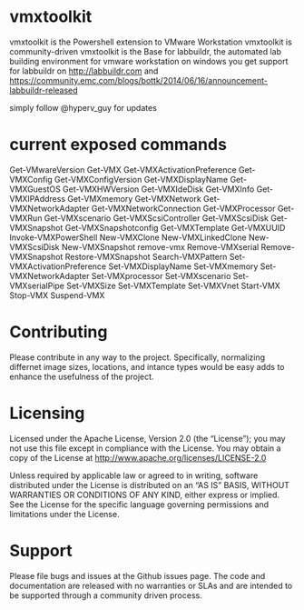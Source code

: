 vmxtoolkit
==========

vmxtoolkit is the Powershell extension to VMware Workstation
vmxtoolkit is community-driven
vmxtoolkit is the Base for labbuildr, the automated lab building environment for vmware workstation on windows
you get support for labbuildr on http://labbuildr.com and https://community.emc.com/blogs/bottk/2014/06/16/announcement-labbuildr-released

simply follow @hyperv_guy for updates

current exposed commands
===========
 Get-VMwareVersion
 Get-VMX
 Get-VMXActivationPreference
 Get-VMXConfig
 Get-VMXConfigVersion
 Get-VMXDisplayName
 Get-VMXGuestOS
 Get-VMXHWVersion
 Get-VMXIdeDisk
 Get-VMXInfo
 Get-VMXIPAddress
 Get-VMXmemory
 Get-VMXNetwork
 Get-VMXNetworkAdapter
 Get-VMXNetworkConnection
 Get-VMXProcessor
 Get-VMXRun
 Get-VMXscenario
 Get-VMXScsiController
 Get-VMXScsiDisk
 Get-VMXSnapshot
 Get-VMXSnapshotconfig
 Get-VMXTemplate
 Get-VMXUUID
 Invoke-VMXPowerShell
 New-VMXClone
 New-VMXLinkedClone
 New-VMXScsiDisk
 New-VMXSnapshot
 remove-vmx
 Remove-VMXserial
 Remove-VMXSnapshot
 Restore-VMXSnapshot
 Search-VMXPattern
 Set-VMXActivationPreference
 Set-VMXDisplayName
 Set-VMXmemory
 Set-VMXNetworkAdapter
 Set-VMXprocessor
 Set-VMXscenario
 Set-VMXserialPipe
 Set-VMXSize
 Set-VMXTemplate
 Set-VMXVnet
 Start-VMX
 Stop-VMX
 Suspend-VMX

Contributing
==========
Please contribute in any way to the project. Specifically, normalizing differnet image sizes, locations, and intance types would be easy adds to enhance the usefulness of the project.

Licensing
==========
Licensed under the Apache License, Version 2.0 (the “License”); you may not use this file except in compliance with the License. You may obtain a copy of the License at http://www.apache.org/licenses/LICENSE-2.0

Unless required by applicable law or agreed to in writing, software distributed under the License is distributed on an “AS IS” BASIS, WITHOUT WARRANTIES OR CONDITIONS OF ANY KIND, either express or implied. See the License for the specific language governing permissions and limitations under the License.

Support
==========
Please file bugs and issues at the Github issues page. The code and documentation are released with no warranties or SLAs and are intended to be supported through a community driven process.
